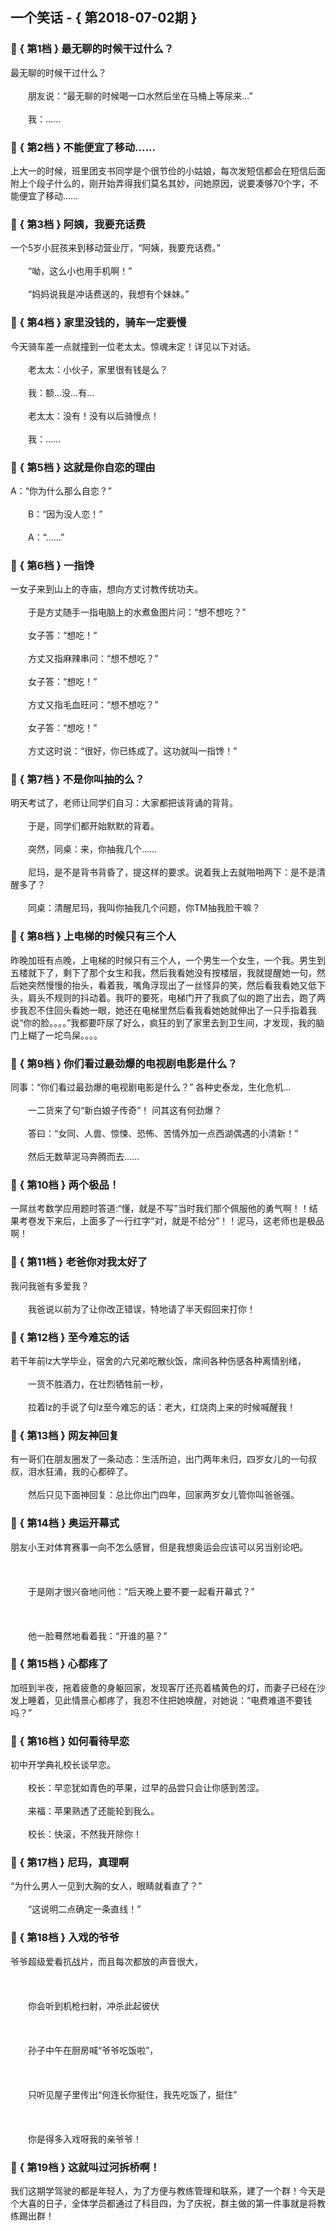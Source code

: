 ## 一个笑话 - { 第2018-07-02期 }
</hr>

### :jack_o_lantern: { 第1档 } 最无聊的时候干过什么？
最无聊的时候干过什么？<br/><br/>　　朋友说：“最无聊的时候喝一口水然后坐在马桶上等尿来...”<br/><br/>　　我：......


### :jack_o_lantern: { 第2档 } 不能便宜了移动……
上大一的时候，班里团支书同学是个很节俭的小姑娘，每次发短信都会在短信后面附上个段子什么的，刚开始弄得我们莫名其妙，问她原因，说要凑够70个字，不能便宜了移动……


### :jack_o_lantern: { 第3档 } 阿姨，我要充话费
一个5岁小屁孩来到移动营业厅，“阿姨，我要充话费。”<br/><br/>　　“呦，这么小也用手机啊！”<br/><br/>　　“妈妈说我是冲话费送的，我想有个妹妹。”


### :jack_o_lantern: { 第4档 } 家里没钱的，骑车一定要慢
今天骑车差一点就撞到一位老太太。惊魂未定！详见以下对话。<br/><br/>　　老太太：小伙子，家里很有钱是么？<br/><br/>　　我：额…没…有…<br/><br/>　　老太太：没有！没有以后骑慢点！<br/><br/>　　我：……


### :jack_o_lantern: { 第5档 } 这就是你自恋的理由
A：“你为什么那么自恋？”<br/><br/>　　B：“因为没人恋！”<br/><br/>　　A：“……”


### :jack_o_lantern: { 第6档 } 一指馋
一女子来到山上的寺庙，想向方丈讨教传统功夫。<br/><br/>　　于是方丈随手一指电脑上的水煮鱼图片问：“想不想吃？”<br/><br/>　　女子答：“想吃！”<br/><br/>　　方丈又指麻辣串问：“想不想吃？”<br/><br/>　　女子答：“想吃！”<br/><br/>　　方丈又指毛血旺问：“想不想吃？”<br/><br/>　　女子答：“想吃！”<br/><br/>　　方丈这时说：“很好，你已练成了。这功就叫一指馋！”


### :jack_o_lantern: { 第7档 } 不是你叫抽的么？
明天考试了，老师让同学们自习：大家都把该背诵的背背。<br/><br/>　　于是，同学们都开始默默的背着。<br/><br/>　　突然，同桌：来，你抽我几个……<br/><br/>　　尼玛，是不是背书背昏了，提这样的要求。说着我上去就啪啪两下：是不是清醒多了？<br/><br/>　　同桌：清醒尼玛，我叫你抽我几个问题，你TM抽我脸干嘛？


### :jack_o_lantern: { 第8档 } 上电梯的时候只有三个人
昨晚加班有点晚，上电梯的时候只有三个人，一个男生一个女生，一个我。男生到五楼就下了，剩下了那个女生和我，然后我看她没有按楼层，我就提醒她一句，然后她突然慢慢的抬头，看着我，嘴角浮现出了一丝怪异的笑，然后看我看她又低下头，肩头不规则的抖动着。我吓的要死，电梯门开了我疯了似的跑了出去，跑了两步我忍不住回头看她一眼，她还在电梯里然后看我看她她就伸出了一只手指着我说“你的脸。。。。”我都要吓尿了好么，疯狂的到了家里去到卫生间，才发现，我的脑门上糊了一坨鸟屎。。。。


### :jack_o_lantern: { 第9档 } 你们看过最劲爆的电视剧电影是什么？
同事：“你们看过最劲爆的电视剧电影是什么？” 各种史泰龙，生化危机…<br/><br/>　　一二货来了句“新白娘子传奇”！ 问其这有何劲爆？<br/><br/>　　答曰：“女同、人兽、惊悚、恐怖、苦情外加一点西湖偶遇的小清新！”<br/><br/>　　然后无数草泥马奔腾而去……


### :jack_o_lantern: { 第10档 } 两个极品！
一屌丝考数学应用题时答道:“懂，就是不写”当时我们那个佩服他的勇气啊！！结果考卷发下来后，上面多了一行红字“对，就是不给分”！！泥马，这老师也是极品啊！


### :jack_o_lantern: { 第11档 } 老爸你对我太好了
我问我爸有多爱我？<br/><br/>　　我爸说以前为了让你改正错误，特地请了半天假回来打你！


### :jack_o_lantern: { 第12档 } 至今难忘的话
若干年前lz大学毕业，宿舍的六兄弟吃散伙饭，席间各种伤感各种离情别绪，<br/><br/>　　一货不胜酒力，在壮烈牺牲前一秒，<br/><br/>　　拉着lz的手说了句lz至今难忘的话：老大，红烧肉上来的时候喊醒我！


### :jack_o_lantern: { 第13档 } 网友神回复
有一哥们在朋友圈发了一条动态：生活所迫，出门两年未归，四岁女儿的一句叔叔，泪水狂涌，我的心都碎了。<br/><br/>　　然后只见下面神回复：总比你出门四年，回家两岁女儿管你叫爸爸强。


### :jack_o_lantern: { 第14档 } 奥运开幕式
朋友小王对体育赛事一向不怎么感冒，但是我想奥运会应该可以另当别论吧。<br/><br/><br/><br/>　　于是刚才很兴奋地问他：“后天晚上要不要一起看开幕式？”<br/><br/><br/><br/>　　他一脸蓦然地看着我：“开谁的墓？”


### :jack_o_lantern: { 第15档 } 心都疼了
加班到半夜，拖着疲惫的身躯回家，发现客厅还亮着橘黄色的灯，而妻子已经在沙发上睡着，见此情景心都疼了，我忍不住把她唤醒，对她说：“电费难道不要钱吗？”


### :jack_o_lantern: { 第16档 } 如何看待早恋
初中开学典礼校长谈早恋。<br/><br/>　　校长：早恋犹如青色的苹果，过早的品尝只会让你感到苦涩。<br/><br/>　　来福：苹果熟透了还能轮到我么。<br/><br/>　　校长：快滚，不然我开除你！


### :jack_o_lantern: { 第17档 } 尼玛，真理啊
“为什么男人一见到大胸的女人，眼睛就看直了？”<br/><br/>　　“这说明二点确定一条直线！”


### :jack_o_lantern: { 第18档 } 入戏的爷爷
爷爷超级爱看抗战片，而且每次都放的声音很大，<br/><br/><br/><br/>　　你会听到机枪扫射，冲杀此起彼伏<br/><br/><br/><br/>　　孙子中午在厨房喊“爷爷吃饭啦”，<br/><br/><br/><br/>　　只听见屋子里传出“何连长你挺住，我先吃饭了，挺住”<br/><br/><br/><br/>　　你是得多入戏呀我的亲爷爷！


### :jack_o_lantern: { 第19档 } 这就叫过河拆桥啊！
我们这期学驾驶的都是年轻人，为了方便与教练管理和联系，建了一个群！今天是个大喜的日子，全体学员都通过了科目四，为了庆祝，群主做的第一件事就是将教练踢出群！

